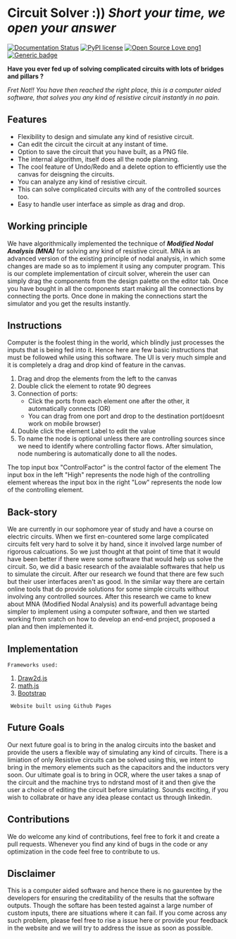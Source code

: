 # Circuit Solver  :))  ***Short your time, we open your answer***

[![Documentation Status](https://readthedocs.org/projects/ansicolortags/badge/?version=latest)](http://ansicolortags.readthedocs.io/?badge=latest)
[![PyPI license](https://img.shields.io/pypi/l/ansicolortags.svg)](https://pypi.python.org/pypi/ansicolortags/)
[![Open Source Love png1](https://badges.frapsoft.com/os/v1/open-source.png?v=103)](https://github.com/ellerbrock/open-source-badges/)
[![Generic badge](https://img.shields.io/badge/contributions%3F-welcome-<COLOR>.svg)](https://shields.io/)

**Have you ever fed up of solving complicated circuits with lots of bridges and pillars ?**

*Fret Not!! You have then reached the right place, this is a computer aided software, that solves you any kind of resistive circuit instantly in no pain.*

## Features

* Flexibility to design and simulate any kind of resistive circuit.
* Can edit the circuit the circuit at any instant of time.
* Option to save the circuit that you have built, as a PNG file.
* The internal algorithm, itself does all the node planning.
* The cool feature of Undo/Redo and a delete option to efficiently use the canvas for deisgning the circuits.
* You can analyze any kind of resistive circuit.
* This can solve complicated circuits with any of the controlled sources too. 
* Easy to handle user interface as simple as drag and drop.

## Working principle
We have algorithmically implemented the technique of ***Modified Nodal Analysis (MNA)*** for solving any kind of resistive circuit. MNA is an advanced version of the existing principle of nodal analysis, in which some changes are made so as to implement it using any computer program. This is our complete implementation of circuit solver, wherein the user can simply drag the components from the design palette on the editor tab. Once you have bought in all the components start making all the connections by connecting the ports. Once done in making the connections start the simulator and you get the results instantly.

## Instructions
Computer is the foolest thing in the world, which blindly just processes the inputs that is being fed into it. Hence here are few basic instructions that must be followed while using this software. The UI is very much simple and it is completely a drag and drop kind of feature in the canvas.


  1. Drag and drop the elements from the left to the canvas
  2. Double click the element to rotate 90 degrees
  3. Connection of ports:
      - Click the ports from each element one after the other, it automatically connects (OR)
      - You can drag from one port and drop to the destination port(doesnt work on mobile browser)
  4. Double click the element Label to edit the value
  5. To name the node is optional unless there are controlling sources since we need to identify where controlling factor flows. After simulation, node numbering is automatically done to all the nodes.

The top input box "ControlFactor" is the control factor of the element
The input box in the left "High" represents the node high of the controlling element whereas the input box in the right "Low" represents the node low of the controlling element.
## Back-story
We are currently in our sophomore year of study and have a course on electric circuits. When we first en-countered some large complicated circuits felt very hard to solve it by hand, since it involved large number of rigorous calcuations. So we just thought at that point of time that it would have been better if there were some software that would help us solve the circuit. So, we did a basic research of the avaialable softwares that help us to simulate the circuit. After our research we found that there are few such but their user interfaces aren't as good. In the similar way there are certain online tools that do provide solutions for some simple circuits without involving any controlled sources. After this research we came to knew about MNA (Modified Nodal Analysis) and its powerfull advantage being simpler to implement using a computer software, and then we started working from sratch on how to develop an end-end project, proposed a plan and then implemented it.

## Implementation
`Frameworks used:`
  1. [Draw2d.js](http://www.draw2d.org/draw2d/)
  2. [math.js](https://mathjs.org/)
  3. [Bootstrap](https://getbootstrap.com/)
  
  
` Website built using Github Pages`
## Future Goals
Our next future goal is to bring in the analog circuits into the basket and provide the users a flexible way of simulating any kind of circuits. There is a limiation of only Resistive circuits can be solved using this, we intent to bring in the memory elements such as the capacitors and the inductors very soon. 
Our ultimate goal is to bring in OCR, where the user takes a snap of the circuit and the machine trys to ndrstand most of it and then give the user a choice of editing the circuit before simulating. Sounds exciting, if you wish to collabrate or have any idea please contact us through linkedin.

## Contributions
We do welcome any kind of contributions, feel free to fork it and create a pull requests. Whenever you find any kind of bugs in the code or any optimization in the code feel free to contribute to us. 

## Disclaimer
This is a computer aided software and hence there is no gaurentee by the developers for ensuring the creditability of the results that the software outputs. Though the softare has been tested against a large number of custom inputs, there are situations where it can fail. If you come across any such problem, please feel free to rise a issue here or provide your feedback in the website and we will try to address the issue as soon as possible.
